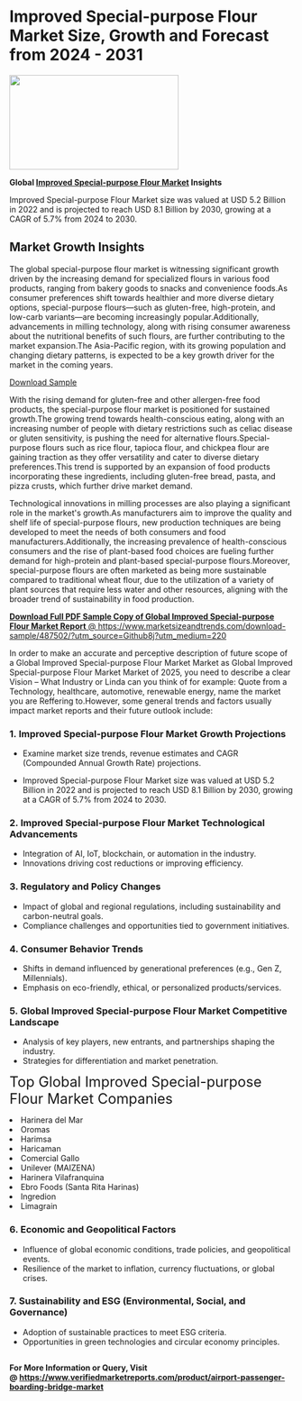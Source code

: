 <H1>Improved Special-purpose Flour Market Size, Growth and Forecast from 2024 - 2031</H1><img class="aligncenter size-medium wp-image-584254" src="https://thirdeyenews.in/wp-content/uploads/2024/09/Global-Market-Research-300x168.jpeg" alt="" width="300" height="168" /><p><strong>Global&nbsp;<a href="https://www.marketsizeandtrends.com/download-sample/487502/?utm_source=Github8j?utm_medium=220">Improved Special-purpose Flour Market</a> Insights</strong></p><p>Improved Special-purpose Flour Market size was valued at USD 5.2 Billion in 2022 and is projected to reach USD 8.1 Billion by 2030, growing at a CAGR of 5.7% from 2024 to 2030.</p><p><h2>Market Growth Insights</h2> <p>The global special-purpose flour market is witnessing significant growth driven by the increasing demand for specialized flours in various food products, ranging from bakery goods to snacks and convenience foods.As consumer preferences shift towards healthier and more diverse dietary options, special-purpose flours—such as gluten-free, high-protein, and low-carb variants—are becoming increasingly popular.Additionally, advancements in milling technology, along with rising consumer awareness about the nutritional benefits of such flours, are further contributing to the market expansion.The Asia-Pacific region, with its growing population and changing dietary patterns, is expected to be a key growth driver for the market in the coming years.</p> <p><a href="#">Download Sample</a></p> <p>With the rising demand for gluten-free and other allergen-free food products, the special-purpose flour market is positioned for sustained growth.The growing trend towards health-conscious eating, along with an increasing number of people with dietary restrictions such as celiac disease or gluten sensitivity, is pushing the need for alternative flours.Special-purpose flours such as rice flour, tapioca flour, and chickpea flour are gaining traction as they offer versatility and cater to diverse dietary preferences.This trend is supported by an expansion of food products incorporating these ingredients, including gluten-free bread, pasta, and pizza crusts, which further drive market demand.</p> <p>Technological innovations in milling processes are also playing a significant role in the market's growth.As manufacturers aim to improve the quality and shelf life of special-purpose flours, new production techniques are being developed to meet the needs of both consumers and food manufacturers.Additionally, the increasing prevalence of health-conscious consumers and the rise of plant-based food choices are fueling further demand for high-protein and plant-based special-purpose flours.Moreover, special-purpose flours are often marketed as being more sustainable compared to traditional wheat flour, due to the utilization of a variety of plant sources that require less water and other resources, aligning with the broader trend of sustainability in food production.<p><a href="#"></p><p><span class=""><strong>Download Full PDF Sample Copy of Global Improved Special-purpose Flour Market Report</strong> @ <a href="https://www.marketsizeandtrends.com/download-sample/487502/?utm_source=Github8j?utm_medium=220" target="_blank">https://www.marketsizeandtrends.com/download-sample/487502/?utm_source=Github8j?utm_medium=220</a></span></p><p>In order to make an accurate and perceptive description of future scope of a Global&nbsp;Improved Special-purpose Flour Market Market as Global&nbsp;Improved Special-purpose Flour Market Market of 2025, you need to describe a clear Vision &ndash; What Industry or Linda can you think of for example: Quote from a Technology, healthcare, automotive, renewable energy, name the market you are Reffering to.However, some general trends and factors usually impact market reports and their future outlook include:</p><h3>1.&nbsp;<strong>Improved Special-purpose Flour Market Growth Projections</strong></h3><ul><li>Examine market size trends, revenue estimates and CAGR (Compounded Annual Growth Rate) projections.</li><li><p>Improved Special-purpose Flour Market size was valued at USD 5.2 Billion in 2022 and is projected to reach USD 8.1 Billion by 2030, growing at a CAGR of 5.7% from 2024 to 2030.</p></li></ul><h3>2.&nbsp;<strong>Improved Special-purpose Flour Market Technological Advancements</strong></h3><ul><li>Integration of AI, IoT, blockchain, or automation in the industry.</li><li>Innovations driving cost reductions or improving efficiency.</li></ul><h3>3.&nbsp;<strong>Regulatory and Policy Changes</strong></h3><ul><li>Impact of global and regional regulations, including sustainability and carbon-neutral goals.</li><li>Compliance challenges and opportunities tied to government initiatives.</li></ul><h3>4.&nbsp;<strong>Consumer Behavior Trends</strong></h3><ul><li>Shifts in demand influenced by generational preferences (e.g., Gen Z, Millennials).</li><li>Emphasis on eco-friendly, ethical, or personalized products/services.</li></ul><h3>5.&nbsp;<strong>Global Improved Special-purpose Flour Market Competitive Landscape</strong></h3><ul><li>Analysis of key players, new entrants, and partnerships shaping the industry.</li><li>Strategies for differentiation and market penetration.</li></ul><p data-pm-slice="1 1 []"><span style="color: inherit; font-family: inherit; font-size: 25px;">Top Global Improved Special-purpose Flour Market Companies</span></p><div class="" data-test-id=""><p><li>Harinera del Mar</li><li> Oromas</li><li> Harimsa</li><li> Haricaman</li><li> Comercial Gallo</li><li> Unilever (MAIZENA)</li><li> Harinera Vilafranquina</li><li> Ebro Foods (Santa Rita Harinas)</li><li> Ingredion</li><li> Limagrain</li></p></div><h3>6.&nbsp;<strong>Economic and Geopolitical Factors</strong></h3><ul><li>Influence of global economic conditions, trade policies, and geopolitical events.</li><li>Resilience of the market to inflation, currency fluctuations, or global crises.</li></ul><h3>7.&nbsp;<strong>Sustainability and ESG (Environmental, Social, and Governance)</strong></h3><ul><li>Adoption of sustainable practices to meet ESG criteria.</li><li>Opportunities in green technologies and circular economy principles.</li></ul><h2><strong style="font-size: 14px;">For More Information or Query, Visit @&nbsp;</strong><a style="background-color: #ffffff; font-size: 14px;" href="https://www.marketsizeandtrends.com/report/improved-special-purpose-flour-market/" target="_blank">https://www.verifiedmarketreports.com/product/airport-passenger-boarding-bridge-market</a></h2>